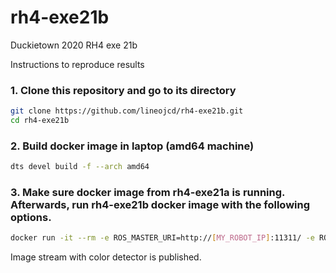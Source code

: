 # rh4-exe21b
Duckietown 2020 RH4 exe 21b

Instructions to reproduce results

### 1. Clone this repository and go to its directory
```bash
git clone https://github.com/lineojcd/rh4-exe21b.git
cd rh4-exe21b
```
### 2. Build docker image in laptop (amd64 machine)
```bash
dts devel build -f --arch amd64
```

### 3. Make sure docker image from rh4-exe21a is running. Afterwards, run rh4-exe21b docker image with the following options.
```bash
docker run -it --rm -e ROS_MASTER_URI=http://[MY_ROBOT_IP]:11311/ -e ROS_IP=http://[MY_LAPTOP_IP]:11311/ --net host duckietown/rh4-exe21b:latest-amd64
```
Image stream with color detector is published.
